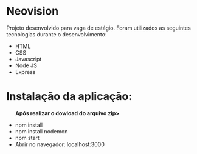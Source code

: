 <h1>Neovision</h1>
<p>
    Projeto desenvolvido para vaga de estágio.
    Foram utilizados as seguintes tecnologias durante o desenvolvimento: 
</p>
<ul>
    <li>HTML</li>
    <li>CSS</li>
    <li>Javascript</li>
    <li>Node JS</li>
    <li>Express</li>
</ul>

<h1>Instalação da aplicação:</h1>
<ul>
    <strong><p>Após realizar o dowload do arquivo zip></p></strong>
    <li>npm install</li>
    <li>npm install nodemon</li>
    <li>npm start</li>
    <li>Abrir no navegador: localhost:3000</li>
</ul>